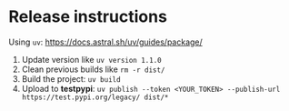 # Release instructions

Using `uv`:  https://docs.astral.sh/uv/guides/package/

1. Update version like `uv version 1.1.0`
2. Clean previous builds like `rm -r dist/`
3. Build the project: `uv build`
4. Upload to **testpypi**:  `uv publish --token <YOUR_TOKEN> --publish-url https://test.pypi.org/legacy/ dist/*`
